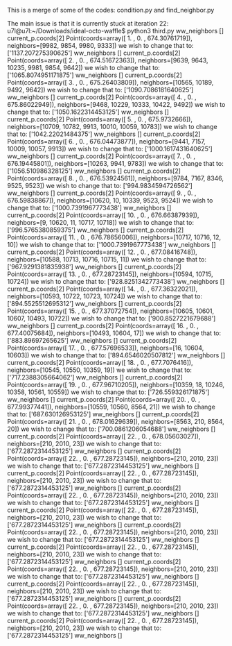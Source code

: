 This is a merge of some of the codes: condition.py and find_neighbor.py

The main issue is that it is currently stuck at iteration 22:
u7l@u7l:~/Downloads/ideal-octo-waffle$ python3 third.py
ww_neighbors []
current_p.coords[2] Point(coords=array([  1.        ,   0.        , 674.30761719]), neighbors=[9982, 9854, 9980, 9333]) we wish to change that to: ['1137.207275390625']
ww_neighbors []
current_p.coords[2] Point(coords=array([  2.        ,   0.        , 674.51672363]), neighbors=[9639, 9643, 10235, 9981, 9854, 9642]) we wish to change that to: ['1065.8074951171875']
ww_neighbors []
current_p.coords[2] Point(coords=array([  3.        ,   0.        , 675.26403809]), neighbors=[10565, 10189, 9492, 9642]) we wish to change that to: ['1090.7086181640625']
ww_neighbors []
current_p.coords[2] Point(coords=array([  4.        ,   0.        , 675.86022949]), neighbors=[9468, 10229, 10333, 10422, 9492]) we wish to change that to: ['1050.1622314453125']
ww_neighbors []
current_p.coords[2] Point(coords=array([  5.       ,   0.       , 675.9732666]), neighbors=[10709, 10782, 9913, 10010, 10059, 10783]) we wish to change that to: ['1042.22021484375']
ww_neighbors []
current_p.coords[2] Point(coords=array([  6.        ,   0.        , 676.04473877]), neighbors=[9441, 7157, 10009, 10057, 9913]) we wish to change that to: ['1000.1617431640625']
ww_neighbors []
current_p.coords[2] Point(coords=array([  7.        ,   0.        , 676.19445801]), neighbors=[10263, 9941, 9783]) we wish to change that to: ['1056.510986328125']
ww_neighbors []
current_p.coords[2] Point(coords=array([  8.        ,   0.        , 676.53924561]), neighbors=[9784, 7167, 8346, 9525, 9523]) we wish to change that to: ['994.9834594726562']
ww_neighbors []
current_p.coords[2] Point(coords=array([  9.        ,   0.        , 676.59838867]), neighbors=[10620, 10, 10339, 9523, 9524]) we wish to change that to: ['1000.7391967773438']
ww_neighbors []
current_p.coords[2] Point(coords=array([ 10.        ,   0.        , 676.66387939]), neighbors=[9, 10620, 11, 10717, 10718]) we wish to change that to: ['996.5765380859375']
ww_neighbors []
current_p.coords[2] Point(coords=array([ 11.        ,   0.        , 676.78656006]), neighbors=[10717, 10716, 12, 10]) we wish to change that to: ['1000.7391967773438']
ww_neighbors []
current_p.coords[2] Point(coords=array([ 12.        ,   0.        , 677.08416748]), neighbors=[10588, 10713, 10716, 10715, 11]) we wish to change that to: ['967.9291381835938']
ww_neighbors []
current_p.coords[2] Point(coords=array([ 13.        ,   0.        , 677.28723145]), neighbors=[10594, 10715, 10724]) we wish to change that to: ['928.8251342773438']
ww_neighbors []
current_p.coords[2] Point(coords=array([ 14.        ,   0.        , 677.36322021]), neighbors=[10593, 10722, 10723, 10724]) we wish to change that to: ['894.5525512695312']
ww_neighbors []
current_p.coords[2] Point(coords=array([ 15.        ,   0.        , 677.37072754]), neighbors=[10605, 10601, 10607, 10493, 10722]) we wish to change that to: ['900.8527221679688']
ww_neighbors []
current_p.coords[2] Point(coords=array([ 16.        ,   0.        , 677.40075684]), neighbors=[10493, 10604, 17]) we wish to change that to: ['883.89697265625']
ww_neighbors []
current_p.coords[2] Point(coords=array([ 17.        ,   0.        , 677.57696533]), neighbors=[16, 10604, 10603]) we wish to change that to: ['894.6546020507812']
ww_neighbors []
current_p.coords[2] Point(coords=array([ 18.       ,   0.       , 677.7076416]), neighbors=[10545, 10550, 10359, 19]) we wish to change that to: ['717.2388305664062']
ww_neighbors []
current_p.coords[2] Point(coords=array([ 19.        ,   0.        , 677.96710205]), neighbors=[10359, 18, 10246, 10358, 10561, 10559]) we wish to change that to: ['726.559326171875']
ww_neighbors []
current_p.coords[2] Point(coords=array([ 20.        ,   0.        , 677.99377441]), neighbors=[10559, 10560, 8564, 21]) we wish to change that to: ['687.630126953125']
ww_neighbors []
current_p.coords[2] Point(coords=array([ 21.        ,   0.        , 678.01629639]), neighbors=[8563, 210, 8564, 20]) we wish to change that to: ['700.0861206054688']
ww_neighbors []
current_p.coords[2] Point(coords=array([ 22.        ,   0.        , 678.05603027]), neighbors=[210, 2010, 23]) we wish to change that to: ['677.2872314453125']
ww_neighbors []
current_p.coords[2] Point(coords=array([ 22.        ,   0.        , 677.28723145]), neighbors=[210, 2010, 23]) we wish to change that to: ['677.2872314453125']
ww_neighbors []
current_p.coords[2] Point(coords=array([ 22.        ,   0.        , 677.28723145]), neighbors=[210, 2010, 23]) we wish to change that to: ['677.2872314453125']
ww_neighbors []
current_p.coords[2] Point(coords=array([ 22.        ,   0.        , 677.28723145]), neighbors=[210, 2010, 23]) we wish to change that to: ['677.2872314453125']
ww_neighbors []
current_p.coords[2] Point(coords=array([ 22.        ,   0.        , 677.28723145]), neighbors=[210, 2010, 23]) we wish to change that to: ['677.2872314453125']
ww_neighbors []
current_p.coords[2] Point(coords=array([ 22.        ,   0.        , 677.28723145]), neighbors=[210, 2010, 23]) we wish to change that to: ['677.2872314453125']
ww_neighbors []
current_p.coords[2] Point(coords=array([ 22.        ,   0.        , 677.28723145]), neighbors=[210, 2010, 23]) we wish to change that to: ['677.2872314453125']
ww_neighbors []
current_p.coords[2] Point(coords=array([ 22.        ,   0.        , 677.28723145]), neighbors=[210, 2010, 23]) we wish to change that to: ['677.2872314453125']
ww_neighbors []
current_p.coords[2] Point(coords=array([ 22.        ,   0.        , 677.28723145]), neighbors=[210, 2010, 23]) we wish to change that to: ['677.2872314453125']
ww_neighbors []
current_p.coords[2] Point(coords=array([ 22.        ,   0.        , 677.28723145]), neighbors=[210, 2010, 23]) we wish to change that to: ['677.2872314453125']
ww_neighbors []
current_p.coords[2] Point(coords=array([ 22.        ,   0.        , 677.28723145]), neighbors=[210, 2010, 23]) we wish to change that to: ['677.2872314453125']
ww_neighbors []
